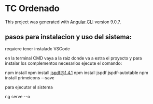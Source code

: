 # TC Ordenado

This project was generated with [Angular CLI](https://github.com/angular/angular-cli) version 9.0.7.

## pasos para instalacion y uso del sistema:

requiere tener instalado VSCode

en la terminal CMD vaya a la raiz donde va a estra el proyecto y para instalar los complementos necesarios ejecute el comando:

npm install
npm install jspdf@1.4.1
npm install jspdf jspdf-autotable
npm install primeicons --save

para ejecutar el sistema 

ng serve --o



